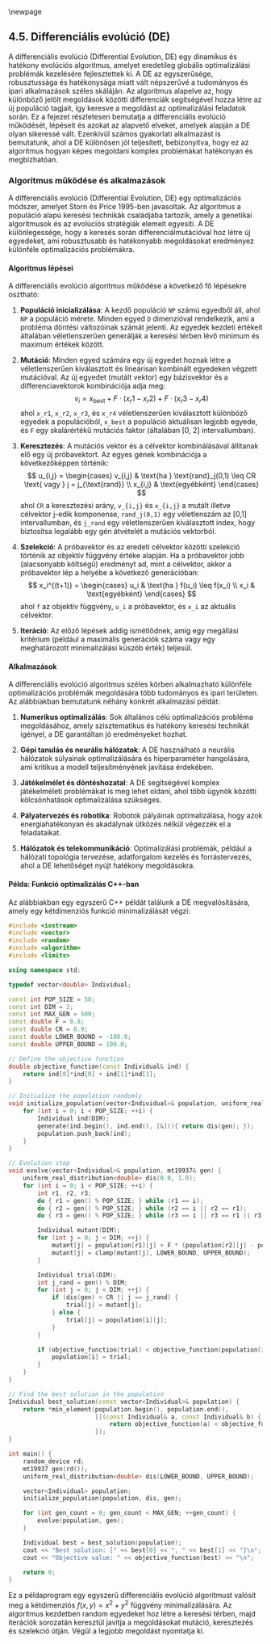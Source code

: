 \newpage

## 4.5. Differenciális evolúció (DE) 

A differenciális evolúció (Differential Evolution, DE) egy dinamikus és hatékony evolúciós algoritmus, amelyet eredetileg globális optimalizálási problémák kezelésére fejlesztettek ki. A DE az egyszerűsége, robusztussága és hatékonysága miatt vált népszerűvé a tudományos és ipari alkalmazások széles skáláján. Az algoritmus alapelve az, hogy különböző jelölt megoldások közötti differenciák segítségével hozza létre az új populáció tagjait, így keresve a megoldást az optimalizálási feladatok során. Ez a fejezet részletesen bemutatja a differenciális evolúció működését, lépéseit és azokat az alapvető elveket, amelyek alapján a DE olyan sikeressé vált. Ezenkívül számos gyakorlati alkalmazást is bemutatunk, ahol a DE különösen jól teljesített, bebizonyítva, hogy ez az algoritmus hogyan képes megoldani komplex problémákat hatékonyan és megbízhatóan.

### Algoritmus működése és alkalmazások

A differenciális evolúció (Differential Evolution, DE) egy optimalizációs módszer, amelyet Storn és Price 1995-ben javasoltak. Az algoritmus a populáció alapú keresési technikák családjába tartozik, amely a genetikai algoritmusok és az evolúciós stratégiák elemeit egyesíti. A DE különlegessége, hogy a keresés során differenciálmutációval hoz létre új egyedeket, ami robusztusabb és hatékonyabb megoldásokat eredményez különféle optimalizációs problémákra. 

#### Algoritmus lépései

A differenciális evolúció algoritmus működése a következő fő lépésekre osztható:

1. **Populáció inicializálása**: A kezdő populáció `NP` számú egyedből áll, ahol `NP` a populáció mérete. Minden egyed `D` dimenzióval rendelkezik, ami a probléma döntési változóinak számát jelenti. Az egyedek kezdeti értékeit általában véletlenszerűen generálják a keresési térben lévő minimum és maximum értékek között.

2. **Mutáció**: Minden egyed számára egy új egyedet hoznak létre a véletlenszerűen kiválasztott és lineárisan kombinált egyedeken végzett mutációval. Az új egyedet (mutált vektor) egy bázisvektor és a differenciavektorok kombinációja adja meg:
   $$
   v_i = x_{\text{best}} + F \cdot (x_r1 - x_r2) + F \cdot (x_r3 - x_r4)
   $$
   ahol `x_r1`, `x_r2`, `x_r3`, és `x_r4` véletlenszerűen kiválasztott különböző egyedek a populációból, `x_best` a populáció aktuálisan legjobb egyede, és `F` egy skalárértékű mutációs faktor (általában [0, 2] intervallumban).

3. **Keresztezés**: A mutációs vektor és a célvektor kombinálásával állítanak elő egy új próbavektort. Az egyes gének kombinációja a következőképpen történik:
   $$
   u_{i,j} = \begin{cases} 
   v_{i,j} & \text{ha } \text{rand}_j(0,1) \leq CR \text{ vagy } j = j_{\text{rand}} \\
   x_{i,j} & \text{egyébként}
   \end{cases}
   $$
   ahol `CR` a keresztezési arány, `v_{i,j}` és `x_{i,j}` a mutált illetve célvektor j-edik komponense, `rand_j(0,1)` egy véletlenszám az [0,1] intervallumban, és `j_rand` egy véletlenszerűen kiválasztott index, hogy biztosítsa legalább egy gén átvételét a mutációs vektorból.

4. **Szelekció**: A próbavektor és az eredeti célvektor közötti szelekció történik az objektív függvény értéke alapján. Ha a próbavektor jobb (alacsonyabb költségű) eredményt ad, mint a célvektor, akkor a próbavektor lép a helyébe a következő generációban:
   $$
   x_i^{(t+1)} = \begin{cases} 
   u_i & \text{ha } f(u_i) \leq f(x_i) \\
   x_i & \text{egyébként}
   \end{cases}
   $$
   ahol `f` az objektív függvény, `u_i` a próbavektor, és `x_i` az aktuális célvektor.

5. **Iteráció**: Az előző lépések addig ismétlődnek, amíg egy megállási kritérium (például a maximális generációk száma vagy egy meghatározott minimalizálási küszöb érték) teljesül.

#### Alkalmazások

A differenciális evolúció algoritmus széles körben alkalmazható különféle optimalizációs problémák megoldására több tudományos és ipari területen. Az alábbiakban bemutatunk néhány konkrét alkalmazási példát:

1. **Numerikus optimalizálás**: Sok általános célú optimalizációs probléma megoldásához, amely szisztematikus és hatékony keresési technikát igényel, a DE garantáltan jó eredményeket hozhat.

2. **Gépi tanulás és neurális hálózatok**: A DE használható a neurális hálózatok súlyainak optimalizálására és hiperparaméter hangolására, ami kritikus a modell teljesítményének javítása érdekében.

3. **Játékelmélet és döntéshozatal**: A DE segítségével komplex játékelméleti problémákat is meg lehet oldani, ahol több ügynök közötti kölcsönhatások optimalizálása szükséges.

4. **Pályatervezés és robotika**: Robotok pályáinak optimalizálása, hogy azok energiahatékonyan és akadálynak ütközés nélkül végezzék el a feladataikat.

5. **Hálózatok és telekommunikáció**: Optimalizálási problémák, például a hálózati topológia tervezése, adatforgalom kezelés és forrástervezés, ahol a DE lehetőséget nyújt hatékony megoldásokra.

#### Példa: Funkció optimalizálás C++-ban

Az alábbiakban egy egyszerű C++ példát találunk a DE megvalósítására, amely egy kétdimenziós funkció minimalizálását végzi:

```cpp
#include <iostream>
#include <vector>
#include <random>
#include <algorithm>
#include <limits>

using namespace std;

typedef vector<double> Individual;

const int POP_SIZE = 50;
const int DIM = 2;
const int MAX_GEN = 500;
const double F = 0.8;
const double CR = 0.9;
const double LOWER_BOUND = -100.0;
const double UPPER_BOUND = 100.0;

// Define the objective function
double objective_function(const Individual& ind) {
    return ind[0]*ind[0] + ind[1]*ind[1];
}

// Initialize the population randomly
void initialize_population(vector<Individual>& population, uniform_real_distribution<double>& dis, mt19937& gen) {
    for (int i = 0; i < POP_SIZE; ++i) {
        Individual ind(DIM);
        generate(ind.begin(), ind.end(), [&](){ return dis(gen); });
        population.push_back(ind);
    }
}

// Evolution step
void evolve(vector<Individual>& population, mt19937& gen) {
    uniform_real_distribution<double> dis(0.0, 1.0);
    for (int i = 0; i < POP_SIZE; ++i) {
        int r1, r2, r3;
        do { r1 = gen() % POP_SIZE; } while (r1 == i);
        do { r2 = gen() % POP_SIZE; } while (r2 == i || r2 == r1);
        do { r3 = gen() % POP_SIZE; } while (r3 == i || r3 == r1 || r3 == r2);

        Individual mutant(DIM);
        for (int j = 0; j < DIM; ++j) {
            mutant[j] = population[r1][j] + F * (population[r2][j] - population[r3][j]);
            mutant[j] = clamp(mutant[j], LOWER_BOUND, UPPER_BOUND);
        }

        Individual trial(DIM);
        int j_rand = gen() % DIM;
        for (int j = 0; j < DIM; ++j) {
            if (dis(gen) < CR || j == j_rand) {
                trial[j] = mutant[j];
            } else {
                trial[j] = population[i][j];
            }
        }

        if (objective_function(trial) < objective_function(population[i])) {
            population[i] = trial;
        }
    }
}

// Find the best solution in the population
Individual best_solution(const vector<Individual>& population) {
    return *min_element(population.begin(), population.end(), 
                        [](const Individual& a, const Individual& b) { 
                            return objective_function(a) < objective_function(b); 
                        });
}

int main() {
    random_device rd;
    mt19937 gen(rd());
    uniform_real_distribution<double> dis(LOWER_BOUND, UPPER_BOUND);

    vector<Individual> population;
    initialize_population(population, dis, gen);

    for (int gen_count = 0; gen_count < MAX_GEN; ++gen_count) {
        evolve(population, gen);
    }

    Individual best = best_solution(population);
    cout << "Best solution: [" << best[0] << ", " << best[1] << "]\n";
    cout << "Objective value: " << objective_function(best) << "\n";

    return 0;
}
```

Ez a példaprogram egy egyszerű differenciális evolúció algoritmust valósít meg a kétdimenziós $f(x, y) = x^2 + y^2$ függvény minimalizálására. Az algoritmus kezdetben random egyedeket hoz létre a keresési térben, majd iterációk sorozatán keresztül javítja a megoldásokat mutáció, keresztezés és szelekció útján. Végül a legjobb megoldást nyomtatja ki.

